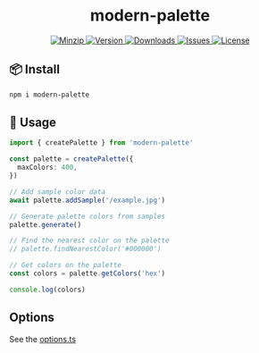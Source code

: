 <h1 align="center">modern-palette</h1>

<p align="center">
  <a href="https://unpkg.com/modern-palette">
    <img src="https://img.shields.io/bundlephobia/minzip/modern-palette" alt="Minzip">
  </a>
  <a href="https://www.npmjs.com/package/modern-palette">
    <img src="https://img.shields.io/npm/v/modern-palette.svg" alt="Version">
  </a>
  <a href="https://www.npmjs.com/package/modern-palette">
    <img src="https://img.shields.io/npm/dm/modern-palette" alt="Downloads">
  </a>
  <a href="https://github.com/qq15725/modern-palette/issues">
    <img src="https://img.shields.io/github/issues/qq15725/modern-palette" alt="Issues">
  </a>
  <a href="https://github.com/qq15725/modern-palette/blob/master/LICENSE">
    <img src="https://img.shields.io/npm/l/modern-palette.svg" alt="License">
  </a>
</p>

## 📦 Install

```sh
npm i modern-palette
```

## 🦄 Usage

```ts
import { createPalette } from 'modern-palette'

const palette = createPalette({
  maxColors: 400,
})

// Add sample color data
await palette.addSample('/example.jpg')

// Generate palette colors from samples
palette.generate()

// Find the nearest color on the palette
// palette.findNearestColor('#000000')

// Get colors on the palette
const colors = palette.getColors('hex')

console.log(colors)
```

## Options

See the [options.ts](src/options.ts)
